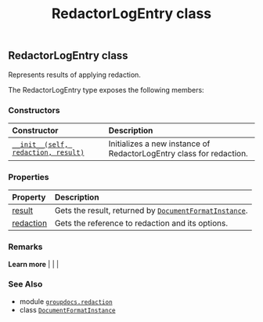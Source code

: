 ﻿---
title: RedactorLogEntry class
second_title: GroupDocs.Redaction for Python via .NET API References
description: 
type: docs
weight: 120
url: /groupdocs.redaction/redactorlogentry/
is_root: false
---

## RedactorLogEntry class

Represents results of applying redaction.



The RedactorLogEntry type exposes the following members:

### Constructors
| Constructor | Description |
| :- | :- |
| [`__init__(self, redaction, result)`](/redaction/python-net/groupdocs.redaction/redactorlogentry/__init__/#groupdocs.redaction.redaction-groupdocs.redaction.redactionresult) | Initializes a new instance of RedactorLogEntry class for redaction. |


### Properties
| Property | Description |
| :- | :- |
| [result](/redaction/python-net/groupdocs.redaction/redactorlogentry/result) | Gets the result, returned by [`DocumentFormatInstance`](/redaction/python-net/groupdocs.redaction.integration/documentformatinstance). |
| [redaction](/redaction/python-net/groupdocs.redaction/redactorlogentry/redaction) | Gets the reference to redaction and its options. |



### Remarks 


**Learn more** |
|
 |

### See Also
* module [`groupdocs.redaction`](..)
* class [`DocumentFormatInstance`](/redaction/python-net/groupdocs.redaction.integration/documentformatinstance)
